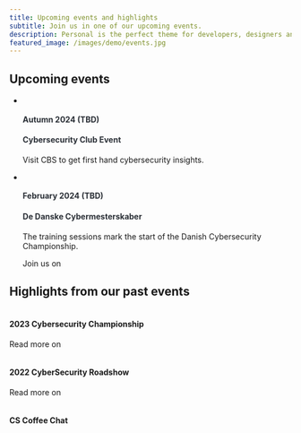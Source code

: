```yaml
---
title: Upcoming events and highlights
subtitle: Join us in one of our upcoming events.
description: Personal is the perfect theme for developers, designers and other creatives.
featured_image: /images/demo/events.jpg
---
```


<head>
	<link rel="stylesheet" href="https://cdn.jsdelivr.net/npm/bootstrap@4.3.1/dist/css/bootstrap.min.css" integrity="sha384-ggOyR0iXCbMQv3Xipma34MD+dH/1fQ784/j6cY/iJTQUOhcWr7x9JvoRxT2MZw1T" crossorigin="anonymous">
	<link rel="stylesheet" href="{{ '/css/style.css' | relative_url }}">
</head>


<div class="container">
    <div class="row">
        <div class="col-lg-12 text-center mb-5">
            <h2 class="section-heading">Upcoming events</h2>
        </div>
    </div>
    <div class="row">
        <div class="col-lg-12">
            <ul class="timeline">
                <li>
                    <div class="timeline-image">
                        <img class="rounded-circle img-responsive" src="images/events/4.jpg" alt="">
                    </div>
                    <div class="timeline-panel">
                        <div class="timeline-heading">
                            <h4 style="color:rgb(42, 47, 54)">Autumn 2024 (TBD)</h4>
                            <h4 class="subheading" style="color:rgb(42, 47, 54)">Cybersecurity Club Event</h4>
                        </div>
                        <div class="timeline-body">
                            <p class="text-muted">Visit CBS to get first hand cybersecurity insights.</p>
                           	<!-- <p>
                           		Join us on
                           		<a href="#">
		                            <i class="fab fa-facebook"></i>
		                        </a>
		                    </p> -->
                        </div>
                    </div>
                </li>
                <li class="timeline-inverted">
                    <div class="timeline-image">
                        <img class="rounded-circle img-responsive" src="images/events/1.jpg" alt="">
                    </div>
                    <div class="timeline-panel">
                        <div class="timeline-heading">
                            <h4 style="color:rgb(42, 47, 54)">February 2024 (TBD)</h4>
                            <h4 class="subheading" style="color:rgb(42, 47, 54)">De Danske Cybermesterskaber</h4>
                        </div>
                        <div class="timeline-body">
                            <p class="text-muted">The training sessions mark the start of the Danish Cybersecurity Championship.</p>
                            <p>
                           		Join us on
                           		<a href="https://www.cybermesterskaberne.dk/">
		                            <i class="fa-regular fa-globe"></i>
		                        </a>
		                    </p>
                        </div>
                    </div>
                </li>
                <!-- Uncomment the part below if more events should be added
                <li>
                    <div class="timeline-image">
                        <img class="rounded-circle img-responsive" src="images/events/2.jpg" alt="">
                    </div>
                    <div class="timeline-panel">
                        <div class="timeline-heading">
                            <h4 style="color:rgb(42, 47, 54)">Date</h4>
                            <h4 class="subheading" style="color:rgb(42, 47, 54)">Event Name</h4>
                        </div>
                        <div class="timeline-body">
                            <p class="text-muted">Event Description</p>
                            <p>
                           		Join us on
                           		<a href="link">
		                            <i class="fa-regular fa-globe"></i>
		                        </a>
		                    </p>
                        </div>
                    </div>
                </li>
                <li class="timeline-inverted">
                    <div class="timeline-image">
                        <img class="rounded-circle img-responsive" src="images/events/3.jpg" alt="">
                    </div>
                    <div class="timeline-panel">
                        <div class="timeline-heading">
                            <h4 style="color:rgb(42, 47, 54)">Date</h4>
                            <h4 class="subheading" style="color:rgb(42, 47, 54)">Event Name</h4>
                        </div>
                        <div class="timeline-body">
                            <p class="text-muted">Event Description</p>
                            <p>
                           		Join us on
                           		<a href="link">
		                            <i class="fab fa-facebook"></i>
		                        </a>
		                    </p>
                        </div>
                    </div>
                </li>
                -->
            </ul>
        </div>
    </div>
</div>

<div class="container mt-5">
    <div class="row">
        <div class="col-lg-12 text-center mb-3">
            <h2 class="section-heading">Highlights from our past events</h2>
        </div>
    </div>
    <div class="row">
        <div class="col-sm-4">
            <div class="team-member m-4">
                <img src="images/events/2.jpg" class="img-responsive rounded-circle" alt="">
                <h4 class="mt-3 text-center">2023 Cybersecurity Championship</h4>
                <p class="text-center">
               		Read more on
               		<a href="https://www.cybermesterskaberne.dk/landsholdet/">
                        <i class="fa-regular fa-globe"></i>
                    </a>
                </p>
            </div>
        </div>
         <div class="col-sm-4">
            <div class="team-member m-4">
                <img src="images/events/1.jpg" class="img-responsive rounded-circle" alt="">
                <h4 class="mt-3 text-center">2022 CyberSecurity Roadshow</h4>
                <p class="text-center">
               		Read more on
               		<a href="https://www.cyberskills.dk/roadshow/">
                        <i class="fa-regular fa-globe"></i>
                    </a>
                </p>
            </div>
        </div>
         <div class="col-sm-4">
            <div class="team-member m-4">
                <img src="images/events/4.jpg" class="img-responsive rounded-circle" alt="">
                <h4 class="mt-3 text-center">CS Coffee Chat</h4>
                <!-- <p class="text-center">
               		Read more on
               		<a href="#">
                        <i class="fab fa-linkedin"></i>
                    </a>
                </p> -->
            </div>
        </div>
    </div>
</div>
